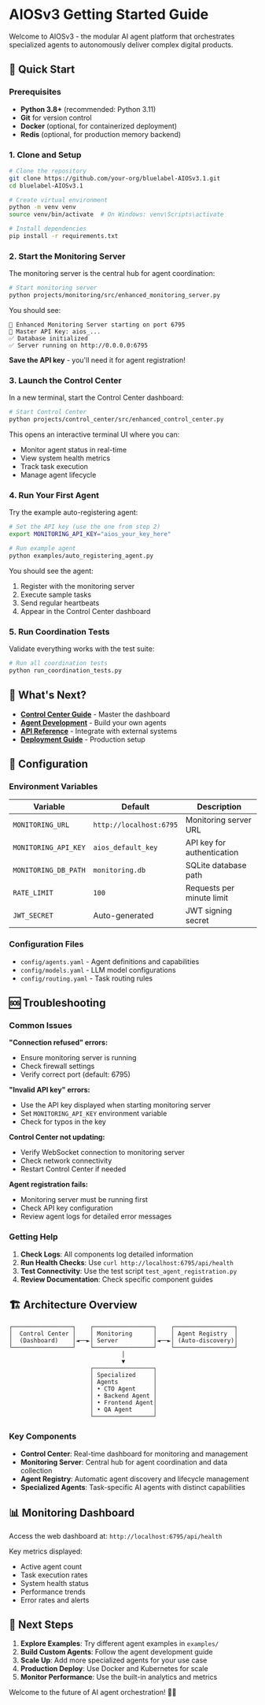 # AIOSv3 Getting Started Guide

Welcome to AIOSv3 - the modular AI agent platform that orchestrates specialized agents to autonomously deliver complex digital products.

## 🚀 Quick Start

### Prerequisites

- **Python 3.8+** (recommended: Python 3.11)
- **Git** for version control
- **Docker** (optional, for containerized deployment)
- **Redis** (optional, for production memory backend)

### 1. Clone and Setup

```bash
# Clone the repository
git clone https://github.com/your-org/bluelabel-AIOSv3.1.git
cd bluelabel-AIOSv3.1

# Create virtual environment
python -m venv venv
source venv/bin/activate  # On Windows: venv\Scripts\activate

# Install dependencies
pip install -r requirements.txt
```

### 2. Start the Monitoring Server

The monitoring server is the central hub for agent coordination:

```bash
# Start monitoring server
python projects/monitoring/src/enhanced_monitoring_server.py
```

You should see:
```
🚀 Enhanced Monitoring Server starting on port 6795
🔑 Master API Key: aios_...
✅ Database initialized
✅ Server running on http://0.0.0.0:6795
```

**Save the API key** - you'll need it for agent registration!

### 3. Launch the Control Center

In a new terminal, start the Control Center dashboard:

```bash
# Start Control Center
python projects/control_center/src/enhanced_control_center.py
```

This opens an interactive terminal UI where you can:
- Monitor agent status in real-time
- View system health metrics
- Track task execution
- Manage agent lifecycle

### 4. Run Your First Agent

Try the example auto-registering agent:

```bash
# Set the API key (use the one from step 2)
export MONITORING_API_KEY="aios_your_key_here"

# Run example agent
python examples/auto_registering_agent.py
```

You should see the agent:
1. Register with the monitoring server
2. Execute sample tasks
3. Send regular heartbeats
4. Appear in the Control Center dashboard

### 5. Run Coordination Tests

Validate everything works with the test suite:

```bash
# Run all coordination tests
python run_coordination_tests.py
```

## 🎯 What's Next?

- **[Control Center Guide](CONTROL_CENTER.md)** - Master the dashboard
- **[Agent Development](AGENT_DEVELOPMENT.md)** - Build your own agents
- **[API Reference](API_REFERENCE.md)** - Integrate with external systems
- **[Deployment Guide](DEPLOYMENT.md)** - Production setup

## 🔧 Configuration

### Environment Variables

| Variable | Default | Description |
|----------|---------|-------------|
| `MONITORING_URL` | `http://localhost:6795` | Monitoring server URL |
| `MONITORING_API_KEY` | `aios_default_key` | API key for authentication |
| `MONITORING_DB_PATH` | `monitoring.db` | SQLite database path |
| `RATE_LIMIT` | `100` | Requests per minute limit |
| `JWT_SECRET` | Auto-generated | JWT signing secret |

### Configuration Files

- `config/agents.yaml` - Agent definitions and capabilities
- `config/models.yaml` - LLM model configurations
- `config/routing.yaml` - Task routing rules

## 🆘 Troubleshooting

### Common Issues

**"Connection refused" errors:**
- Ensure monitoring server is running
- Check firewall settings
- Verify correct port (default: 6795)

**"Invalid API key" errors:**
- Use the API key displayed when starting monitoring server
- Set `MONITORING_API_KEY` environment variable
- Check for typos in the key

**Control Center not updating:**
- Verify WebSocket connection to monitoring server
- Check network connectivity
- Restart Control Center if needed

**Agent registration fails:**
- Monitoring server must be running first
- Check API key configuration
- Review agent logs for detailed error messages

### Getting Help

1. **Check Logs**: All components log detailed information
2. **Run Health Checks**: Use `curl http://localhost:6795/api/health`
3. **Test Connectivity**: Use the test script `test_agent_registration.py`
4. **Review Documentation**: Check specific component guides

## 🏗️ Architecture Overview

```
┌─────────────────┐    ┌─────────────────┐    ┌─────────────────┐
│  Control Center │    │ Monitoring      │    │ Agent Registry  │
│  (Dashboard)    │◄──►│ Server          │◄──►│ (Auto-discovery)│
└─────────────────┘    └─────────────────┘    └─────────────────┘
                                │
                                ▼
                       ┌─────────────────┐
                       │ Specialized     │
                       │ Agents          │
                       │ • CTO Agent     │
                       │ • Backend Agent │
                       │ • Frontend Agent│
                       │ • QA Agent      │
                       └─────────────────┘
```

### Key Components

- **Control Center**: Real-time dashboard for monitoring and management
- **Monitoring Server**: Central hub for agent coordination and data collection
- **Agent Registry**: Automatic agent discovery and lifecycle management
- **Specialized Agents**: Task-specific AI agents with distinct capabilities

## 📊 Monitoring Dashboard

Access the web dashboard at: `http://localhost:6795/api/health`

Key metrics displayed:
- Active agent count
- Task execution rates
- System health status
- Performance trends
- Error rates and alerts

## 🔄 Next Steps

1. **Explore Examples**: Try different agent examples in `examples/`
2. **Build Custom Agents**: Follow the agent development guide
3. **Scale Up**: Add more specialized agents for your use case
4. **Production Deploy**: Use Docker and Kubernetes for scale
5. **Monitor Performance**: Use the built-in analytics and metrics

Welcome to the future of AI agent orchestration! 🤖✨
